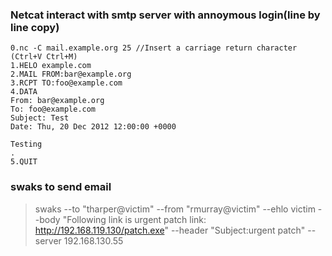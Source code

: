 ### Netcat interact with smtp server with annoymous login(line by line copy)
```
0.nc -C mail.example.org 25 //Insert a carriage return character (Ctrl+V Ctrl+M)
1.HELO example.com
2.MAIL FROM:bar@example.org
3.RCPT TO:foo@example.com
4.DATA
From: bar@example.org
To: foo@example.com
Subject: Test
Date: Thu, 20 Dec 2012 12:00:00 +0000

Testing
.
5.QUIT
```

### swaks to send email
>swaks --to "tharper@victim" --from "rmurray@victim" --ehlo victim --body "Following link is urgent patch link: http://192.168.119.130/patch.exe" --header "Subject:urgent patch" --server 192.168.130.55
